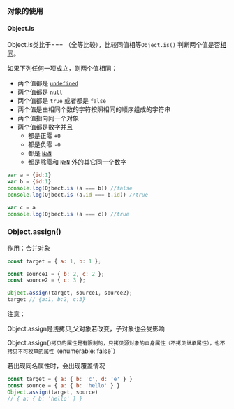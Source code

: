 ### 对象的使用

#### Object.is

Object.is类比于=== （全等比较），比较同值相等`Object.is()` 判断两个值是否[相同](https://developer.mozilla.org/zh-CN/docs/Web/JavaScript/Equality_comparisons_and_sameness)。

如果下列任何一项成立，则两个值相同：

- 两个值都是 [`undefined`](https://developer.mozilla.org/zh-CN/docs/Web/JavaScript/Reference/Global_Objects/undefined)
- 两个值都是 [`null`](https://developer.mozilla.org/zh-CN/docs/Web/JavaScript/Reference/Global_Objects/null)
- 两个值都是 `true` 或者都是 `false`
- 两个值是由相同个数的字符按照相同的顺序组成的字符串
- 两个值指向同一个对象
- 两个值都是数字并且
  - 都是正零 `+0`
  - 都是负零 `-0`
  - 都是 [`NaN`](https://developer.mozilla.org/zh-CN/docs/Web/JavaScript/Reference/Global_Objects/NaN)
  - 都是除零和 [`NaN`](https://developer.mozilla.org/zh-CN/docs/Web/JavaScript/Reference/Global_Objects/NaN) 外的其它同一个数字

```javascript
var a = {id:1}
var b = {id:1}
console.log(Ojbect.is (a === b)) //false
console.log(Ojbect.is (a.id === b.id)) //true

var c = a 
console.log(Ojbect.is (a === c)) //true
```





### Object.assign()

作用：合并对象

```javascript
const target = { a: 1, b: 1 };

const source1 = { b: 2, c: 2 };
const source2 = { c: 3 };

Object.assign(target, source1, source2);
target // {a:1, b:2, c:3}
```

注意：

Object.assign是浅拷贝,父对象若改变，子对象也会受影响

Object.assign()`拷贝的属性是有限制的，只拷贝源对象的自身属性（不拷贝继承属性），也不拷贝不可枚举的属性（`enumerable: false`）

若出现同名属性时，会出现覆盖情况

```javascript
const target = { a: { b: 'c', d: 'e' } }
const source = { a: { b: 'hello' } }
Object.assign(target, source)
// { a: { b: 'hello' } }
```

